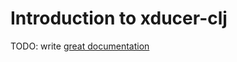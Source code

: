 # Introduction to xducer-clj

TODO: write [great documentation](http://jacobian.org/writing/great-documentation/what-to-write/)
